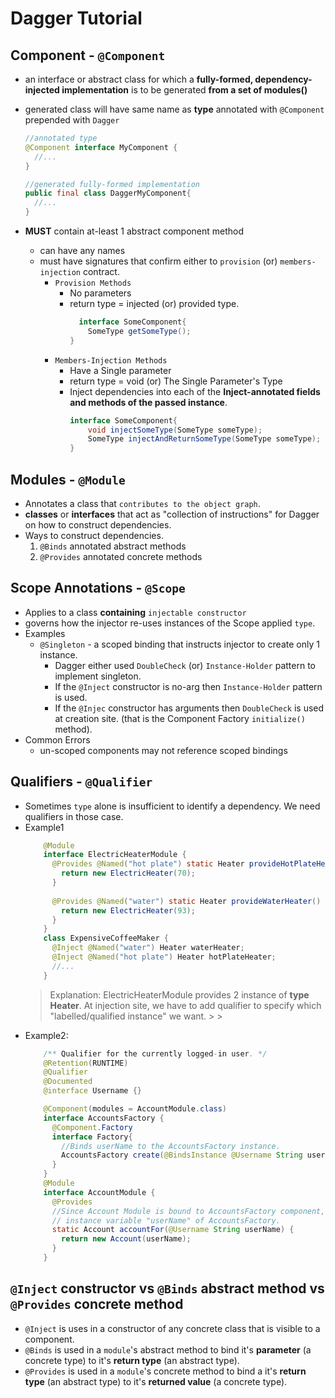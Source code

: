 # Dagger Tutorial 

## Component - `@Component`

 - an interface or abstract class for which a __fully-formed, dependency-injected implementation__ is to be generated __from a set of modules()__
 - generated class will have same name as __type__ annotated with `@Component` prepended with `Dagger`
   
   ```java
   //annotated type 
   @Component interface MyComponent {   
     //...
   }
   
   //generated fully-formed implementation
   public final class DaggerMyComponent{   
     //...
   } 
   ```
 - __MUST__ contain at-least 1 abstract component method
    - can have any names
    - must have signatures that confirm either to `provision` (or) `members-injection` contract.
      - `Provision Methods` 
        - No parameters
        - return type = injected (or) provided type.
          ```java
            interface SomeComponent{
              SomeType getSomeType();
          }
          ```
      - `Members-Injection Methods`
        - Have a Single parameter
        - return type = void (or) The Single Parameter's Type
        - Inject dependencies into each of the **Inject-annotated fields and methods of the passed instance**.
          ```java
          interface SomeComponent{ 
              void injectSomeType(SomeType someType);
              SomeType injectAndReturnSomeType(SomeType someType);
          }
          ```

## Modules - `@Module`

- Annotates a class that `contributes to the object graph`.
- __classes__ or __interfaces__ that act as "collection of instructions" for Dagger on how to construct dependencies.
- Ways to construct dependencies.
  1. `@Binds` annotated abstract methods
  2. `@Provides` annotated concrete methods 
  
        
## Scope Annotations - `@Scope` 

- Applies to a class __containing__ `injectable constructor`
- governs how the injector re-uses instances of the Scope applied `type`.
- Examples
  - `@Singleton` - a scoped binding that instructs injector to create only 1 instance.
    - Dagger either used `DoubleCheck` (or) `Instance-Holder` pattern to implement singleton.
    - If the `@Inject` constructor is no-arg then `Instance-Holder` pattern is used.
    - If the `@Injec` constructor has arguments then `DoubleCheck` is used at creation site. 
      (that is the Component Factory `initialize()` method).
- Common Errors
  - un-scoped components may not reference scoped bindings
  

## Qualifiers - `@Qualifier`

- Sometimes `type` alone is insufficient to identify a dependency. We need qualifiers in those case.
- Example1
  ```java
      @Module
      interface ElectricHeaterModule { 
        @Provides @Named("hot plate") static Heater provideHotPlateHeater() {
          return new ElectricHeater(70);
        }
                    
        @Provides @Named("water") static Heater provideWaterHeater() {
          return new ElectricHeater(93);
        }
      }   
      class ExpensiveCoffeeMaker {
        @Inject @Named("water") Heater waterHeater;
        @Inject @Named("hot plate") Heater hotPlateHeater;
        //...
      }
  ```
  >Explanation: ElectricHeaterModule provides 2 instance of __type Heater__. At injection site, we have to add 
  > qualifier to specify which "labelled/qualified instance" we want.                                                                                                                                                                                                                                                                                                                                                                                                                                                                                                                                 > 
                                                                                                                                                                                                                                                                                                                                                                                                                                                                                                                                                      >
- Example2: 
  ```java
      /** Qualifier for the currently logged-in user. */
      @Retention(RUNTIME)
      @Qualifier
      @Documented
      @interface Username {}
  
      @Component(modules = AccountModule.class)
      interface AccountsFactory {
        @Component.Factory
        interface Factory{
          //Binds userName to the AccountsFactory instance.
          AccountsFactory create(@BindsInstance @Username String username);
        }
      }
      @Module
      interface AccountModule {
        @Provides
        //Since Account Module is bound to AccountsFactory component, userName is passed from bound
        // instance variable "userName" of AccountsFactory. 
        static Account accountFor(@Username String userName) {
          return new Account(userName);
        }
      } 
  ```
  
## `@Inject` constructor vs `@Binds` abstract method  vs `@Provides` concrete method

- `@Inject` is uses in a constructor of any concrete class that is visible to a component.
- `@Binds` is used in a `module`'s abstract method to bind 
  it's __parameter__ (a concrete type) to it's __return type__ (an abstract type).
- `@Provides` is used in a  `module`'s concrete method to bind a 
  it's __return type__ (an abstract type) to it's __returned value__ (a concrete type).